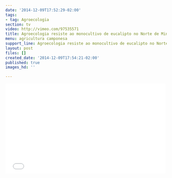 ```yaml
---
date: '2014-12-09T17:52:29-02:00'
tags:
- tag: Agroecologia
section: tv
video: http://vimeo.com/97535571
title: Agroecologia resiste ao monocultivo de eucalipto no Norte de Minas
menu: agricultura camponesa
support_line: Agroecologia resiste ao monocultivo de eucalipto no Norte de Minas
layout: post
files: []
created_date: '2014-12-09T17:54:21-02:00'
published: true
images_hd: ''

---
```

<p><iframe allowfullscreen="" frameborder="0" height="281" mozallowfullscreen="" src="//player.vimeo.com/video/97535571" webkitallowfullscreen="" width="500"></iframe></p>
